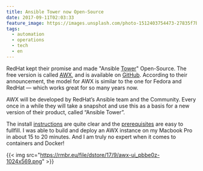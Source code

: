```yaml
---
title: Ansible Tower now Open-Source
date: 2017-09-11T02:03:33
feature_image: https://images.unsplash.com/photo-1512403754473-27835f7b9984?ixlib=rb-0.3.5&q=80&fm=jpg&crop=entropy&cs=tinysrgb&w=1080&fit=max&ixid=eyJhcHBfaWQiOjExNzczfQ&s=ee49f38f92b75ec378c1b10ea03a46c7
tags:
  - automation
  - operations
  - tech
  - en
---
```


RedHat kept their promise and made "Ansible [Tower](https://www.ansible.com/tower)" Open-Source. The free version is called [AWX](https://www.ansible.com/awx-project-faq), and is available on [GitHub](https://github.com/ansible/awx). According to their announcement, the model for AWX is similar to the one for Fedora and RedHat — which works great for so many years now.

AWX will be developed by RedHat’s Ansible team and the Community. Every once in a while they will take a snapshot and use this as a basis for a new version of their product, called “Ansible Tower”.

The install [instructions](https://github.com/ansible/awx/blob/devel/INSTALL.md) are quite clear and the [prerequisites](https://github.com/ansible/awx/blob/devel/INSTALL.md#prerequisites) are easy to fullfill. I was able to build and deploy an AWX instance on my Macbook Pro in about 15 to 20 minutes. And I am truly no expert when it comes to containers and Docker!

{{< img src="https://rmbr.eu/file/dstore/17/9/awx-ui_pbbe0z-1024x569.png" >}}
